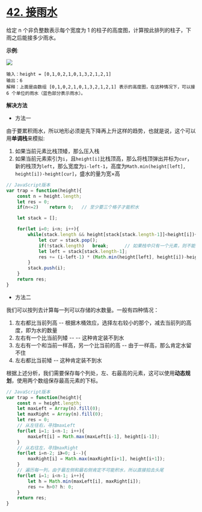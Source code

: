 # [42. 接雨水](https://leetcode-cn.com/problems/trapping-rain-water/)

给定 n 个非负整数表示每个宽度为 1 的柱子的高度图，计算按此排列的柱子，下雨之后能接多少雨水。


**示例**:

<img src="https://assets.leetcode-cn.com/aliyun-lc-upload/uploads/2018/10/22/rainwatertrap.png">

```
输入：height = [0,1,0,2,1,0,1,3,2,1,2,1]
输出：6
解释：上面是由数组 [0,1,0,2,1,0,1,3,2,1,2,1] 表示的高度图，在这种情况下，可以接 6 个单位的雨水（蓝色部分表示雨水）。
```

**解决方法**

* 方法一

由于要累积雨水，所以地形必须是先下降再上升这样的趋势，也就是说，这个可以用**单调栈**来模拟:

1. 如果当前元素比栈顶矮，那么压入栈
2. 如果当前元素索引为`i`，且`height[i]`比栈顶高，那么将栈顶弹出并标为`cur`，新的栈顶为`left`，那么宽度为`i-left-1`，高度为`Math.min(height[left], height[i])-height[cur]`，盛水的量为宽×高

```js
// JavaScript版本
var trap = function(height){
    const n = height.length;
    let res = 0;
    if(n<=2)    return 0;   // 至少要三个格子才能积水

    let stack = [];

    for(let i=0; i<n; i++){
        while(stack.length && height[stack[stack.length-1]]<height[i]){
            let cur = stack.pop();
            if(!stack.length)   break;      // 如果栈中只有一个元素，则不能计算宽度，需要提前终止
            let left = stack[stack.length-1];
            res += (i-left-1) * (Math.min(height[left], height[i])-height[cur]);
        }
        stack.push(i);
    }
    return res;
}
```

* 方法二

我们可以按列去计算每一列可以存储的水数量。一般有四种情况：
1. 左右都比当前列高 -- 根据木桶效应，选择左右较小的那个，减去当前列的高度，即为水的数量
2. 左右有一个比当前列矮 -- -- 这种肯定装不到水
3. 左右有一个和当前一样高，另一个比当前的高 -- 由于一样高，那么肯定水留不住
4. 左右都比当前矮 -- 这种肯定装不到水

根据上述分析，我们需要保存每个列处，左、右最高的元素，这可以使用**动态规划**，使用两个数组保存最高元素的下标。

```js
// JavaScript版本
var trap = function(height){
    const n = height.length;
    let maxLeft = Array(n).fill(0);
    let maxRight = Array(n).fill(0);
    let res = 0;
    // 从左往右，寻找maxLeft
    for(let i=1; i<n-1; i++){
        maxLeft[i] = Math.max(maxLeft[i-1], height[i-1]);
    }
    // 从右往左，寻找maxRight
    for(let i=n-2; i》=0; i--){
        maxRight[i] = Math.max(maxRight[i+1], height[i+1]);
    }
    // 遍历每一列，由于最左侧和最右侧肯定不可能积水，所以直接掐去头尾
    for(let i=1; i<n-1; i++){
        let h = Math.min(maxLeft[i], maxRight[i]);
        res += h>0? h: 0;
    }
    return res;
}
```